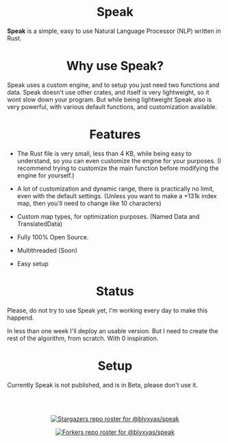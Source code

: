 <h1 align=center>Speak</h1>

**Speak** is a simple, easy to use Natural Language Processor (NLP) written in Rust.

<h1 align=center>Why use Speak?</h1>
Speak uses a custom engine, and to setup you just need two functions and data.
Speak doesn't use other crates, and itself is very lightweight, so it wont slow down your program. But while being lightweight Speak also is very powerful, with various default functions, and customization available.

<h1 align=center>Features</h1>

* The Rust file is very small, less than 4 KB, while being easy to understand, so you can even customize the engine for your purposes. (I recommend trying to customize the main function before modifying the engine for yourself.)

* A lot of customization and dynamic range, there is practically no limit, even with the default settings. (Unless you want to make a +131k index map, then you'll need to change like 10 characters)

* Custom map types, for optimization purposes. (Named Data and TranslatedData)
* Fully 100% Open Source.

* Multithreaded (Soon)
* Easy setup

<h1 align=center>Status</h1>
Please, do not try to use Speak yet, I'm working every day to make this happend.

In less than one week I'll deploy an usable version. But I need to create the rest of the algorithm, from scratch. With 0 inspiration.

<h1 align=center>Setup</h1>
Currently Speak is not published, and is in Beta, please don't use it.

<br><br>

<div align=center>

[![Stargazers repo roster for @blyxyas/speak](https://reporoster.com/stars/blyxyas/speak)](https://github.com/blyxyas/speak/stargazers)

[![Forkers repo roster for @blyxyas/speak](https://reporoster.com/forks/blyxyas/speak)](https://github.com/blyxyas/speak/network/members)

</div>

